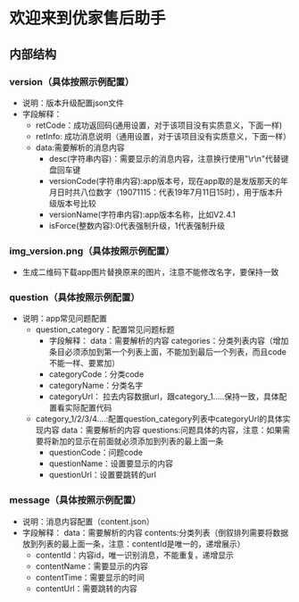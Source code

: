 # 欢迎来到优家售后助手

## 内部结构

### version（具体按照示例配置）
- 说明：版本升级配置json文件
- 字段解释：
  - retCode：成功返回码(通用设置，对于该项目没有实质意义，下面一样)
  - retInfo: 成功消息说明（通用设置，对于该项目没有实质意义，下面一样）
  - data:需要解析的消息内容
     - desc(字符串内容)：需要显示的消息内容，注意换行使用"\r\n"代替键盘回车键
	 - versionCode(字符串内容):app版本号，现在app取的是发版那天的年月日时共八位数字（19071115：代表19年7月11日15时），用于版本升级版本号比较
	 - versionName(字符串内容):app版本名称，比如V2.4.1
	 - isForce(整数内容):0代表强制升级，1代表强制升级

### img_version.png（具体按照示例配置）
- 生成二维码下载app图片替换原来的图片，注意不能修改名字，要保持一致

### question（具体按照示例配置）
- 说明：app常见问题配置
  - question_category：配置常见问题标题
    - 字段解释：
	data：需要解析的内容
	categories：分类列表内容（增加条目必须添加到第一个列表上面，不能加到最后一个列表，而且code不能一样、要累加）
	 - categoryCode：分类code
	 - categoryName：分类名字
	 - categoryUrl： 拉去内容数据url，跟category_1.....保持一致，具体配置看实际配置代码
  - category_1/2/3/4....:配置question_category列表中categoryUrl的具体实现内容
    data：需要解析的内容
	questions:问题具体的内容，注意：如果需要将新加的显示在前面就必须添加到列表的最上面一条
	- questionCode：问题code
	- questionName：设置要显示的内容
	- questionUrl：设置要跳转的url
	
### message（具体按照示例配置）
- 说明：消息内容配置（content.json）
- 字段解释：
  data：需要解析的内容
  contents:分类列表（倒叙排列需要将数据放到列表的最上面一条，注意：contentId是唯一的，递增展示）
  - contentId：内容id，唯一识别消息，不能重复，递增显示
  - contentName：需要显示的内容
  - contentTime：需要显示的时间
  - contentUrl：需要跳转的内容
     
	 
